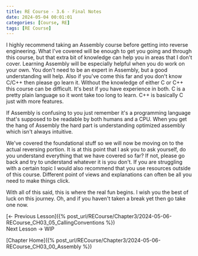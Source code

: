 ```yaml
---
title: RE Course - 3.6 - Final Notes
date: 2024-05-04 00:01:01
categories: [Course, RE]
tags: [RE Course]
---
```


I highly recommend taking an Assembly course before getting into reverse engineering. What I've covered will be enough to get you going and through this course, but that extra bit of knowledge can help you in areas that I don't cover. Learning Assembly will be especially helpful when you do work on your own. You don't need to be an expert in Assembly, but a good understanding will help. Also if you've come this far and you don't know C/C++ then please go learn it. Without the knowledge of either C or C++ this course can be difficult. It's best if you have experience in both. C is a pretty plain language so it wont take too long to learn. C++ is basically C just with more features.

If Assembly is confusing to you just remember it's a programming language that's supposed to be readable by both humans and a CPU. When you get the hang of Assembly the hard part is understanding optimized assembly which isn't always intuitive.

We've covered the foundational stuff so we will now be moving on to the actual reversing portion. It is at this point that I ask you to ask yourself, do you understand everything that we have covered so far? If not, please go back and try to understand whatever it is you don't. If you are struggling with a certain topic I would also recommend that you use resources outside of this course. Different point of views and explanations can often be all you need to make things click.

With all of this said, this is where the real fun begins. I wish you the best of luck on this journey. Oh, and if you haven't taken a break yet then go take one now.

[<- Previous Lesson]({% post_url/RECourse/Chapter3/2024-05-06-RECourse_CH03_05_CallingConventions %})  
Next Lesson -> WIP  

[Chapter Home]({% post_url/RECourse/Chapter3/2024-05-06-RECourse_CH03_00_Assembly %})  
